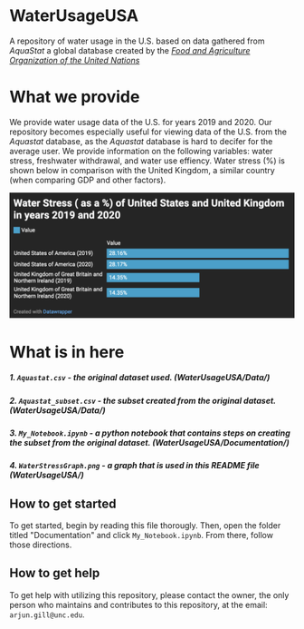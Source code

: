 # WaterUsageUSA
A repository of water usage in the U.S. based on data gathered from *AquaStat* a global database created by the [*Food and Agriculture Organization of the United Nations*](https://www.fao.org/aquastat/en/)

# What we provide
We provide water usage data of the U.S. for years 2019 and 2020. Our repository becomes especially useful for viewing data of the U.S. from the *Aquastat* database, as the *Aquastat* database is hard to decifer for the average user. We provide information on the following variables: water stress, freshwater withdrawal, and water use effiency. Water stress (%) is shown below in comparison with the United Kingdom, a similar country (when comparing GDP and other factors).

![data-visual](WaterStress_Graph.png)

# What is in here

##### 1. `Aquastat.csv` - the original dataset used. (WaterUsageUSA/Data/)

##### 2. `Aquastat_subset.csv` - the subset created from the original dataset. (WaterUsageUSA/Data/)

##### 3. `My_Notebook.ipynb` - a python notebook that contains steps on creating the subset from the original dataset. (WaterUsageUSA/Documentation/)

##### 4. `WaterStressGraph.png` - a graph that is used in this README file (WaterUsageUSA/)

## How to get started
To get started, begin by reading this file thorougly. Then, open the folder titled "Documentation" and click `My_Notebook.ipynb`. From there, follow those directions.

## How to get help
To get help with utilizing this repository, please contact the owner, the only person who maintains and contributes to this repository, at the email: `arjun.gill@unc.edu`.
